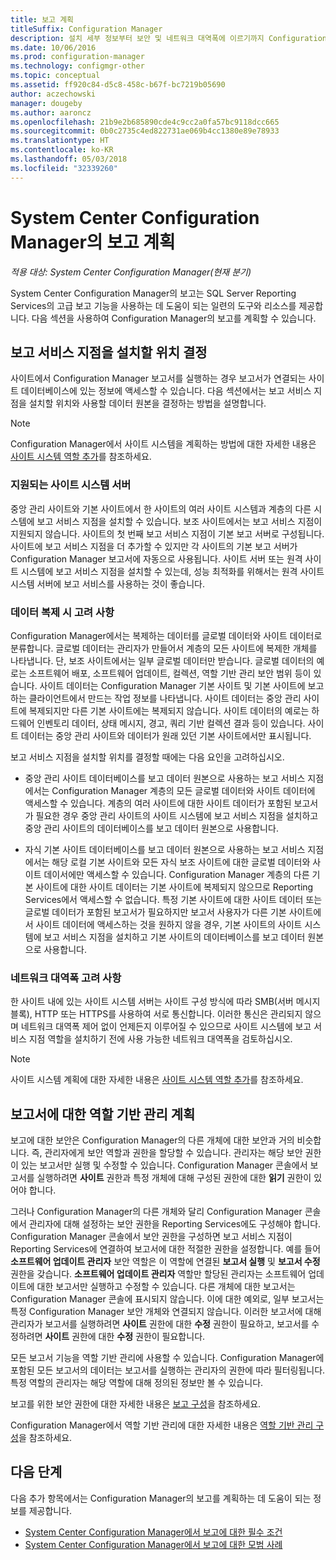 ```yaml
---
title: 보고 계획
titleSuffix: Configuration Manager
description: 설치 세부 정보부터 보안 및 네트워크 대역폭에 이르기까지 Configuration Manager의 보고 계획은 중요합니다.
ms.date: 10/06/2016
ms.prod: configuration-manager
ms.technology: configmgr-other
ms.topic: conceptual
ms.assetid: ff920c84-d5c8-458c-b67f-bc7219b05690
author: aczechowski
manager: dougeby
ms.author: aaroncz
ms.openlocfilehash: 21b9e2b685890cde4c9cc2a0fa57bc9118dcc665
ms.sourcegitcommit: 0b0c2735c4ed822731ae069b4cc1380e89e78933
ms.translationtype: HT
ms.contentlocale: ko-KR
ms.lasthandoff: 05/03/2018
ms.locfileid: "32339260"
---
```

# <a name="planning-for-reporting-in-system-center-configuration-manager"></a>System Center Configuration Manager의 보고 계획

*적용 대상: System Center Configuration Manager(현재 분기)*

System Center Configuration Manager의 보고는 SQL Server Reporting Services의 고급 보고 기능을 사용하는 데 도움이 되는 일련의 도구와 리소스를 제공합니다. 다음 섹션을 사용하여 Configuration Manager의 보고를 계획할 수 있습니다.  

##  <a name="BKMK_InstallReportingServicesPoint"></a> 보고 서비스 지점을 설치할 위치 결정  
 사이트에서 Configuration Manager 보고서를 실행하는 경우 보고서가 연결되는 사이트 데이터베이스에 있는 정보에 액세스할 수 있습니다. 다음 섹션에서는 보고 서비스 지점을 설치할 위치와 사용할 데이터 원본을 결정하는 방법을 설명합니다.  

> [!NOTE]  
>  Configuration Manager에서 사이트 시스템을 계획하는 방법에 대한 자세한 내용은 [사이트 시스템 역할 추가](../deploy/configure/add-site-system-roles.md)를 참조하세요.  

###  <a name="BKMK_SupportedSiteServers"></a> 지원되는 사이트 시스템 서버  
 중앙 관리 사이트와 기본 사이트에서 한 사이트의 여러 사이트 시스템과 계층의 다른 시스템에 보고 서비스 지점을 설치할 수 있습니다. 보조 사이트에서는 보고 서비스 지점이 지원되지 않습니다. 사이트의 첫 번째 보고 서비스 지점이 기본 보고 서버로 구성됩니다. 사이트에 보고 서비스 지점을 더 추가할 수 있지만 각 사이트의 기본 보고 서버가 Configuration Manager 보고서에 자동으로 사용됩니다. 사이트 서버 또는 원격 사이트 시스템에 보고 서비스 지점을 설치할 수 있는데, 성능 최적화를 위해서는 원격 사이트 시스템 서버에 보고 서비스를 사용하는 것이 좋습니다.  

###  <a name="BKMK_DataReplication"></a> 데이터 복제 시 고려 사항  
 Configuration Manager에서는 복제하는 데이터를 글로벌 데이터와 사이트 데이터로 분류합니다. 글로벌 데이터는 관리자가 만들어서 계층의 모든 사이트에 복제한 개체를 나타냅니다. 단, 보조 사이트에서는 일부 글로벌 데이터만 받습니다. 글로벌 데이터의 예로는 소프트웨어 배포, 소프트웨어 업데이트, 컬렉션, 역할 기반 관리 보안 범위 등이 있습니다. 사이트 데이터는 Configuration Manager 기본 사이트 및 기본 사이트에 보고하는 클라이언트에서 만드는 작업 정보를 나타냅니다. 사이트 데이터는 중앙 관리 사이트에 복제되지만 다른 기본 사이트에는 복제되지 않습니다. 사이트 데이터의 예로는 하드웨어 인벤토리 데이터, 상태 메시지, 경고, 쿼리 기반 컬렉션 결과 등이 있습니다. 사이트 데이터는 중앙 관리 사이트와 데이터가 원래 있던 기본 사이트에서만 표시됩니다.  

 보고 서비스 지점을 설치할 위치를 결정할 때에는 다음 요인을 고려하십시오.  

-   중앙 관리 사이트 데이터베이스를 보고 데이터 원본으로 사용하는 보고 서비스 지점에서는 Configuration Manager 계층의 모든 글로벌 데이터와 사이트 데이터에 액세스할 수 있습니다. 계층의 여러 사이트에 대한 사이트 데이터가 포함된 보고서가 필요한 경우 중앙 관리 사이트의 사이트 시스템에 보고 서비스 지점을 설치하고 중앙 관리 사이트의 데이터베이스를 보고 데이터 원본으로 사용합니다.  

-   자식 기본 사이트 데이터베이스를 보고 데이터 원본으로 사용하는 보고 서비스 지점에서는 해당 로컬 기본 사이트와 모든 자식 보조 사이트에 대한 글로벌 데이터와 사이트 데이서에만 액세스할 수 있습니다. Configuration Manager 계층의 다른 기본 사이트에 대한 사이트 데이터는 기본 사이트에 복제되지 않으므로 Reporting Services에서 액세스할 수 없습니다. 특정 기본 사이트에 대한 사이트 데이터 또는 글로벌 데이터가 포함된 보고서가 필요하지만 보고서 사용자가 다른 기본 사이트에서 사이트 데이터에 액세스하는 것을 원하지 않을 경우, 기본 사이트의 사이트 시스템에 보고 서비스 지점을 설치하고 기본 사이트의 데이터베이스를 보고 데이터 원본으로 사용합니다.  

###  <a name="BKMK_NetworkBandwidth"></a> 네트워크 대역폭 고려 사항  
 한 사이트 내에 있는 사이트 시스템 서버는 사이트 구성 방식에 따라 SMB(서버 메시지 블록), HTTP 또는 HTTPS를 사용하여 서로 통신합니다. 이러한 통신은 관리되지 않으며 네트워크 대역폭 제어 없이 언제든지 이루어질 수 있으므로 사이트 시스템에 보고 서비스 지점 역할을 설치하기 전에 사용 가능한 네트워크 대역폭을 검토하십시오.  

> [!NOTE]  
>  사이트 시스템 계획에 대한 자세한 내용은 [사이트 시스템 역할 추가](../deploy/configure/add-site-system-roles.md)를 참조하세요.  

##  <a name="BKMK_RoleBaseAdministration"></a> 보고서에 대한 역할 기반 관리 계획  
 보고에 대한 보안은 Configuration Manager의 다른 개체에 대한 보안과 거의 비슷합니다. 즉, 관리자에게 보안 역할과 권한을 할당할 수 있습니다. 관리자는 해당 보안 권한이 있는 보고서만 실행 및 수정할 수 있습니다. Configuration Manager 콘솔에서 보고서를 실행하려면 **사이트** 권한과 특정 개체에 대해 구성된 권한에 대한 **읽기** 권한이 있어야 합니다.  

 그러나 Configuration Manager의 다른 개체와 달리 Configuration Manager 콘솔에서 관리자에 대해 설정하는 보안 권한을 Reporting Services에도 구성해야 합니다. Configuration Manager 콘솔에서 보안 권한을 구성하면 보고 서비스 지점이 Reporting Services에 연결하여 보고서에 대한 적절한 권한을 설정합니다. 예를 들어 **소프트웨어 업데이트 관리자** 보안 역할은 이 역할에 연결된 **보고서 실행** 및 **보고서 수정** 권한을 갖습니다. **소프트웨어 업데이트 관리자** 역할만 할당된 관리자는 소프트웨어 업데이트에 대한 보고서만 실행하고 수정할 수 있습니다. 다른 개체에 대한 보고서는 Configuration Manager 콘솔에 표시되지 않습니다. 이에 대한 예외로, 일부 보고서는 특정 Configuration Manager 보안 개체와 연결되지 않습니다. 이러한 보고서에 대해 관리자가 보고서를 실행하려면 **사이트** 권한에 대한 **수정** 권한이 필요하고, 보고서를 수정하려면 **사이트** 권한에 대한 **수정** 권한이 필요합니다.  

 모든 보고서 기능을 역할 기반 관리에 사용할 수 있습니다. Configuration Manager에 포함된 모든 보고서의 데이터는 보고서를 실행하는 관리자의 권한에 따라 필터링됩니다. 특정 역할의 관리자는 해당 역할에 대해 정의된 정보만 볼 수 있습니다.  

 보고를 위한 보안 권한에 대한 자세한 내용은 [보고 구성](configuring-reporting.md)을 참조하세요.  

 Configuration Manager에서 역할 기반 관리에 대한 자세한 내용은 [역할 기반 관리 구성](../deploy/configure/configure-role-based-administration.md)을 참조하세요.  

## <a name="next-steps"></a>다음 단계  
 다음 추가 항목에서는 Configuration Manager의 보고를 계획하는 데 도움이 되는 정보를 제공합니다.  

-   [System Center Configuration Manager에서 보고에 대한 필수 조건](../../../core/servers/manage/prerequisites-for-reporting.md)  
-   [System Center Configuration Manager에서 보고에 대한 모범 사례](../../../core/servers/manage/best-practices-for-reporting.md)  
